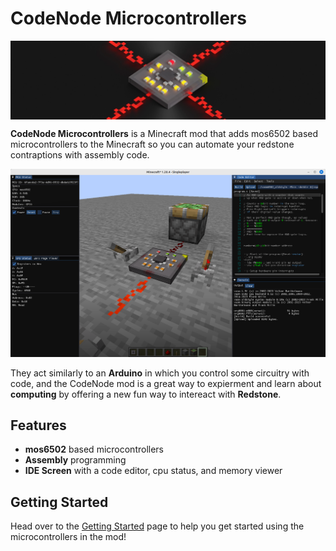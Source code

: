 # CodeNode Microcontrollers

<p>
    <img src="./images/cnmcu_banner.webp" alt="codenode" style="display: block; margin-left: auto; margin-right: auto;">
</p>

**CodeNode Microcontrollers** is a Minecraft mod that adds mos6502 based microcontrollers to the Minecraft so you can automate your redstone contraptions with assembly code.

![ScreenShot](./images/Screenshot%20from%202024-04-28%2021-40-35.png)

They act similarly to an **Arduino** in which you control some circuitry with code, and the CodeNode mod is a great way to expierment and learn about **computing** by offering a new fun way to intereact with **Redstone**.

## Features

* **mos6502** based microcontrollers
* **Assembly** programming
* **IDE Screen** with a code editor, cpu status, and memory viewer

## Getting Started

Head over to the [Getting Started](./getting-started.md) page to help you get started using the microcontrollers in the mod!